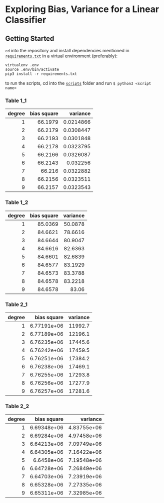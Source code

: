 # Exploring Bias, Variance for a Linear Classifier

## Getting Started
`cd` into the repository and install dependencies mentioned in [`requirements.txt`](requirements.txt) in a virtual environment (preferably):
```
virtualenv .env
source .env/bin/activate
pip3 install -r requirements.txt
```
to run the scripts, cd into the [`scripts`](scripts/) folder and run `$ python3 <script name>`

### Table 1_1
|   degree |   bias square |   variance |
|---------:|--------------:|-----------:|
|        1 |       66.1979 |  0.0214866 |
|        2 |       66.2179 |  0.0308447 |
|        3 |       66.2193 |  0.0301848 |
|        4 |       66.2178 |  0.0323795 |
|        5 |       66.2166 |  0.0326087 |
|        6 |       66.2143 |  0.032256  |
|        7 |       66.216  |  0.0322882 |
|        8 |       66.2156 |  0.0323511 |
|        9 |       66.2157 |  0.0323543 |

### Table 1_2
|   degree |   bias square |   variance |
|---------:|--------------:|-----------:|
|        1 |       85.0369 |    50.0878 |
|        2 |       84.6621 |    78.6616 |
|        3 |       84.6644 |    80.9047 |
|        4 |       84.6616 |    82.6363 |
|        5 |       84.6601 |    82.6839 |
|        6 |       84.6577 |    83.1929 |
|        7 |       84.6573 |    83.3788 |
|        8 |       84.6578 |    83.2218 |
|        9 |       84.6578 |    83.06   |

### Table 2_1
|   degree |   bias square |   variance |
|---------:|--------------:|-----------:|
|        1 |   6.77191e+06 |    11992.7 |
|        2 |   6.77189e+06 |    12196.1 |
|        3 |   6.76235e+06 |    17445.6 |
|        4 |   6.76242e+06 |    17459.5 |
|        5 |   6.76251e+06 |    17384.2 |
|        6 |   6.76238e+06 |    17469.1 |
|        7 |   6.76255e+06 |    17293.8 |
|        8 |   6.76256e+06 |    17277.9 |
|        9 |   6.76257e+06 |    17281.6 |

### Table 2_2
|   degree |   bias square |    variance |
|---------:|--------------:|------------:|
|        1 |   6.69348e+06 | 4.83755e+06 |
|        2 |   6.69284e+06 | 4.97458e+06 |
|        3 |   6.64213e+06 | 7.09749e+06 |
|        4 |   6.64305e+06 | 7.16422e+06 |
|        5 |   6.6458e+06  | 7.19548e+06 |
|        6 |   6.64728e+06 | 7.26849e+06 |
|        7 |   6.64703e+06 | 7.23919e+06 |
|        8 |   6.65328e+06 | 7.27335e+06 |
|        9 |   6.65311e+06 | 7.32985e+06 |